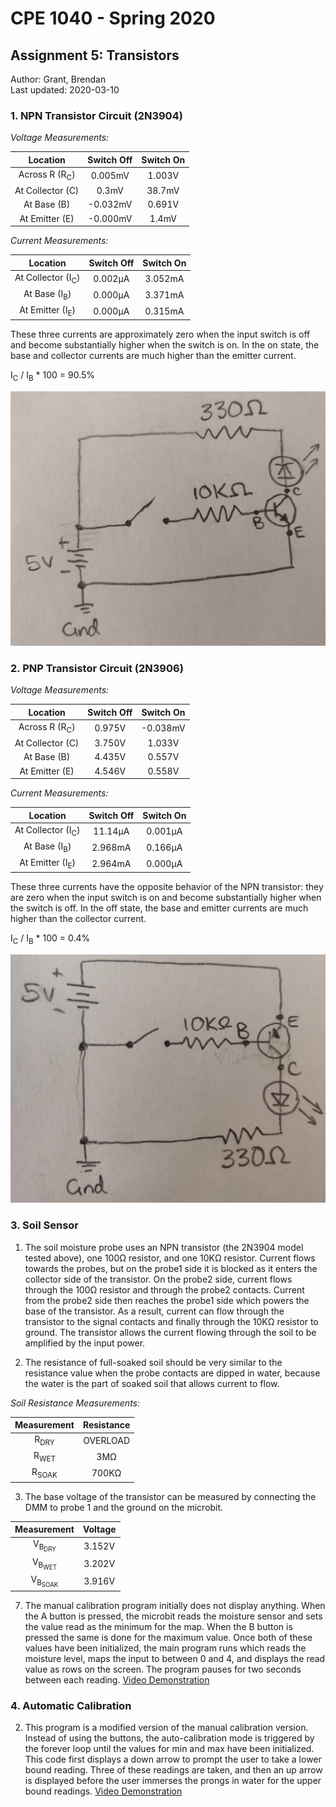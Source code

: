 # CPE 1040 - Spring 2020

## Assignment 5: Transistors

Author: Grant, Brendan  
Last updated: 2020-03-10  

### 1. NPN Transistor Circuit (2N3904)

*Voltage Measurements:*

| Location      | Switch Off    | Switch On  |
|:-------------:|:-------------:|:----------:|
| Across R (R<sub>C</sub>)     | 0.005mV       | 1.003V     |
| At Collector (C) | 0.3mV         | 38.7mV     |
| At Base (B)      | -0.032mV      | 0.691V     |
| At Emitter (E)   | -0.000mV      | 1.4mV      |


*Current Measurements:*

| Location      | Switch Off    | Switch On  |
|:-------------:|:-------------:|:----------:|
| At Collector (I<sub>C</sub>)  | 0.002µA       | 3.052mA    |
| At Base (I<sub>B</sub>)      | 0.000µA       | 3.371mA    |
| At Emitter (I<sub>E</sub>)   | 0.000µA       | 0.315mA    |

These three currents are approximately zero when the input switch is off and become substantially higher when the switch is on. In the on state, the base and collector currents are much higher than the emitter current.

I<sub>C</sub> / I<sub>B</sub> * 100 = 90.5%

![alt text](images/npn-diagram.jpg "NPN Circuit Diagram")

### 2. PNP Transistor Circuit (2N3906)

*Voltage Measurements:*

| Location      | Switch Off    | Switch On  |
|:-------------:|:-------------:|:----------:|
| Across R (R<sub>C</sub>)     | 0.975V        | -0.038mV   |
| At Collector (C) | 3.750V        | 1.033V     |
| At Base (B)      | 4.435V        | 0.557V     |
| At Emitter (E)   | 4.546V        | 0.558V     |


*Current Measurements:*

| Location      | Switch Off    | Switch On  |
|:-------------:|:-------------:|:----------:|
| At Collector (I<sub>C</sub>) | 11.14µA       | 0.001µA    |
| At Base (I<sub>B</sub>)      | 2.968mA       | 0.166µA    |
| At Emitter (I<sub>E</sub>)   | 2.964mA       | 0.000µA    |

These three currents have the opposite behavior of the NPN transistor: they are zero when the input switch is on and become substantially higher when the switch is off. In the off state, the base and emitter currents are much higher than the collector current.

I<sub>C</sub> / I<sub>B</sub> * 100 = 0.4%

![alt text](images/pnp-diagram.jpg "PNP Circuit Diagram")

### 3. Soil Sensor

1. The soil moisture probe uses an NPN transistor (the 2N3904 model tested above), one 100Ω resistor, and one 10KΩ resistor. Current flows towards the probes, but on the probe1 side it is blocked as it enters the collector side of the transistor. On the probe2 side, current flows through the 100Ω resistor and through the probe2 contacts. Current from the probe2 side then reaches the probe1 side which powers the base of the transistor. As a result, current can flow through the transistor to the signal contacts and finally through the 10KΩ resistor to ground. The transistor allows the current flowing through the soil to be amplified by the input power.

2. The resistance of full-soaked soil should be very similar to the resistance value when the probe contacts are dipped in water, because the water is the part of soaked soil that allows current to flow.

*Soil Resistance Measurements:*

| Measurement | Resistance    |
|:-------------:|:-------------:|
| R<sub>DRY</sub> | OVERLOAD |
| R<sub>WET</sub> | 3MΩ |
| R<sub>SOAK</sub> | 700KΩ |

3. The base voltage of the transistor can be measured by connecting the DMM to probe 1 and the ground on the microbit.

| Measurement | Voltage    |
|:-------------:|:-------------:|
| V<sub>B<sub>DRY</sub></sub> | 3.152V |
| V<sub>B<sub>WET</sub></sub> | 3.202V |
| V<sub>B<sub>SOAK</sub></sub> | 3.916V |

7. The manual calibration program initially does not display anything. When the A button is pressed, the microbit reads the moisture sensor and sets the value read as the minimum for the map. When the B button is pressed the same is done for the maximum value. Once both of these values have been initialized, the main program runs which reads the moisture level, maps the input to between 0 and 4, and displays the read value as rows on the screen. The program pauses for two seconds between each reading.
[Video Demonstration](https://i.imgur.com/CExbKWx.mp4)

### 4. Automatic Calibration

2. This program is a modified version of the manual calibration version. Instead of using the buttons, the auto-calibration mode is triggered by the forever loop until the values for min and max have been initialized. This code first displays a down arrow to prompt the user to take a lower bound reading. Three of these readings are taken, and then an up arrow is displayed before the user immerses the prongs in water for the upper bound readings.
[Video Demonstration](https://i.imgur.com/c3DJ97G.mp4)


